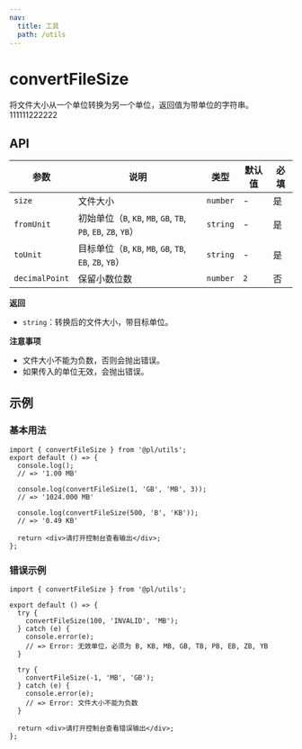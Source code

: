 ```yaml
---
nav:
  title: 工具
  path: /utils
---
```


# convertFileSize

将文件大小从一个单位转换为另一个单位，返回值为带单位的字符串。111111222222

## API

| 参数           | 说明                                                            | 类型     | 默认值 | 必填 |
| -------------- | --------------------------------------------------------------- | -------- | ------ | ---- |
| `size`         | 文件大小                                                        | `number` | -      | 是   |
| `fromUnit`     | 初始单位（`B`, `KB`, `MB`, `GB`, `TB`, `PB`, `EB`, `ZB`, `YB`） | `string` | -      | 是   |
| `toUnit`       | 目标单位（`B`, `KB`, `MB`, `GB`, `TB`, `EB`, `ZB`, `YB`）       | `string` | -      | 是   |
| `decimalPoint` | 保留小数位数                                                    | `number` | `2`    | 否   |

**返回**

- `string`：转换后的文件大小，带目标单位。

**注意事项**

- 文件大小不能为负数，否则会抛出错误。
- 如果传入的单位无效，会抛出错误。

## 示例

### 基本用法

```tsx
import { convertFileSize } from '@pl/utils';
export default () => {
  console.log();
  // => '1.00 MB'

  console.log(convertFileSize(1, 'GB', 'MB', 3));
  // => '1024.000 MB'

  console.log(convertFileSize(500, 'B', 'KB'));
  // => '0.49 KB'

  return <div>请打开控制台查看输出</div>;
};
```

### 错误示例

```tsx | pure
import { convertFileSize } from '@pl/utils';

export default () => {
  try {
    convertFileSize(100, 'INVALID', 'MB');
  } catch (e) {
    console.error(e);
    // => Error: 无效单位，必须为 B, KB, MB, GB, TB, PB, EB, ZB, YB
  }

  try {
    convertFileSize(-1, 'MB', 'GB');
  } catch (e) {
    console.error(e);
    // => Error: 文件大小不能为负数
  }

  return <div>请打开控制台查看错误输出</div>;
};
```
